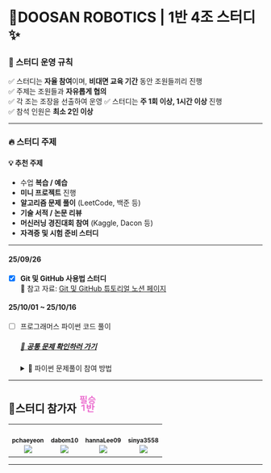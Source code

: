 
# 💯DOOSAN ROBOTICS | 1반 4조 스터디 ✨ 


### 📌 스터디 운영 규칙

✅ 스터디는 **자율 참여**이며, **비대면 교육 기간** 동안 조원들끼리 진행  
✅ 주제는 조원들과 **자유롭게 협의**   
✅ 각 조는 조장을 선출하여 운영 
✅ 스터디는 **주 1회 이상, 1시간 이상** 진행  
✅ 참석 인원은 **최소 2인 이상**  

---

### 🔥 스터디 주제

 #### 💡 추천 주제
- 수업 **복습 / 예습**
- **미니 프로젝트** 진행
- **알고리즘 문제 풀이** (LeetCode, 백준 등)
- **기술 서적 / 논문 리뷰**
- **머신러닝 경진대회 참여** (Kaggle, Dacon 등)
- **자격증 및 시험 준비 스터디**

---
#### 25/09/26
- [x]  **Git 및 GitHub 사용법 스터디**  
📎 참고 자료: [Git 및 GitHub 튜토리얼 노션 페이지](https://www.notion.so/1-Git-27937748289c80a89ffbfa87250d3ee6?source=copy_link)

#### 25/10/01 ~ 25/10/16
- [ ] 프로그래머스 파이썬 코드 풀이
     ##### [📝 공통 문제 확인하러 가기](./problems.md)
     
     <details>
    <summary> 🤔 파이썬 문제풀이 참여 방법  </summary>
     </br>

     #### ✅ 파이썬 공통 문제 규칙 📌
     - 스터디원 모두가 푸는 것(혹은 고민해 보는 것)을 목적으로 하는 **공통 문제** 선정
          ##### 1. 문제 선정
          - 매주 각자 1문제씩 선정
          - 문제 제안자는 **반드시** 해당 문제를 풀어볼 것

          ##### 2️. 문제 풀이 참여
          - 다른 조원들이 공유한 공통 문제 풀이는 선택 가능
          - 단, 스터디 전까지 **문제 해결 방법을 고민하거나 문제를 이해하고 오는 것** 권장

          ##### 3️. 코드 리뷰 스터디 (10/16 이전까지)
          - 스터디 시간에 각자 본인의 공통 문제 풀이 설명 **약 5분**정도 준비하여 참여할 것

     </br>

     ###### ✅ 참여 방법
     1.이 저장소를 `fork` 한다.
     2. ~~생성된 원격 저장소에 이름 혹은 github ID로 폴더를 생성한다.~~ 📁 4조 조원들 폴더 생성 완료
     3. 생성된 폴더에 자신의 소스코드를 업로드 한다. 
     4. **이때 `commit 규칙`을 지키도록한다!**
     5. 원본 저장소로 `Pull Request`를 한다. (매주 수요일에 Merge 예정)
     6. 다른 사람들의 PR을 보고 자유롭게 코드리뷰를 한다.
     ***주의!! 기존 파일 수정하시면 안됩니다!!*** 개인 폴더 내부만 수정해주세요💚
     </br>

     ###### ✅ .py 파일 이름 작성 규칙
     - 자유롭게 작성 🙂

     </br>

     ###### ✅ commit 규칙
     - Commit message : yy/mm/dd 문제 풀이
     - 예시 : `git commit -m "25/09/29 문제 풀이"`
     

     </br>

     ###### ✅ PR 규칙
     - PR 제목: 이름 / 주차 / 문제 풀이 개수
     - 예시 : `Seunga Kim / 9월 5주차 / 2문제` 
     - (Optional) comment : 자유롭게 작성 가능. 다만, 이번주에 풀었던 문제의 유형 분류가 어떻게 되는지,어떤 문제가 어려웠는지 회고를 작성한다면 개인에게도 도움되고 다른 코드 리뷰어가 참고하기 좋을 것 같습니다.

     </br>

     ###### ✅ (Optional) 폴더 규칙
     ```
     .Study_4
     ├── README.md            # 팀 전체 README.md
     ├── SeungaKim            # 본인 이름으로 개인 디렉토리 생성
     │ ├── README_SK.md       # 개인 README.md (본인이 푼 문제 정보 공유)
     │ ├── [PYT]              # 파이썬 문제 풀이 모음
     │ │ ├── 01_문자출력.py
     │ │ └── 02_각도합치기.py
     │ └── [CV]               # Computer Vision 관련 폴더
     │ └── [DVP]              # DevOps 개인 공부 정리
     | └──[ROS2]              # ROS-2 개인 공부 정리
     ├── HannaLee
     │ ├── README_HN.md       # 개인 README.md
     │ ├── [PYT]              # 파이썬 문제 풀이
     │ │ ├── problem1.py
     │ └── [CV]               # Computer Vision
     │ └── [DVP]              # DevOps
     | └──[ROS2]              # ROS-2
     ├── ChaeyeonPark
     ...
     ```

     ---
     위 규칙은 다음 레포지토리를 참고해서 제작하였습니다. </br>
     - 알고리즘 코딩 테스트 그룹 스터디 [알고리즘 및 코딩 테스트 문제 풀이 챌린지 100](https://github.com/ellynhan/challenge100-codingtest-study)
          

     </details>

---


## 📅스터디 참가자 <img src="imgs/image.png" alt="아이콘1" width="35" height="33" />
<table><tr>
    <td align="center"><a href="https://github.com/pchaeyeon"><img src="https://avatars.githubusercontent.com/u/190123447?v=4" width="100px;" alt=""/>
   <br /><sub><b>pchaeyeon</b><br><img src="https://us-central1-progress-markdown.cloudfunctions.net/progress/7"/></sub></a><br /></td>

   <td align="center"><a href="https://github.com/dabom10"><img src="https://avatars.githubusercontent.com/u/166046744?v=4" width="100px;" alt=""/>
   <br /><sub><b>dabom10</b><br><img src="https://us-central1-progress-markdown.cloudfunctions.net/progress/7"/></sub></a><br /></td>

   <td align="center"><a href="https://github.com/hannaLee09"><img src="https://avatars.githubusercontent.com/u/234184443?v=4" width="100px;" alt=""/>
   <br /><sub><b>hannaLee09</b><br><img src="https://us-central1-progress-markdown.cloudfunctions.net/progress/0"/></sub></a><br /></td>

   <td align="center"><a href="https://github.com/sinya3558"><img src="https://avatars.githubusercontent.com/u/70243358?v=4?s=100" width="100px;" alt=""/>
   <br /><sub><b>sinya3558</b><br><img src="https://us-central1-progress-markdown.cloudfunctions.net/progress/7"/></sub></a><br /></td>
</tr></table>



---
